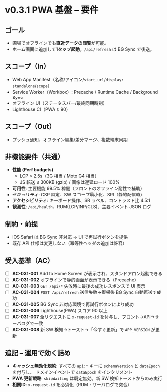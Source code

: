 # v0.3.1 PWA 基盤 – 要件

## ゴール

- 圃場でオフラインでも**直近データの閲覧**が可能。
- ホーム画面に追加して**1タップ起動**。`/api/refresh` は BG Sync で後送。

## スコープ（In）

- Web App Manifest（名称/アイコン/`start_url`/`display: standalone`/`scope`）
- Service Worker（Workbox）: Precache / Runtime Cache / Background Sync
- オフライン UI（ステータスバー/最終同期時刻）
- Lighthouse CI（PWA ≥ 90）

## スコープ（Out）

- プッシュ通知、オフライン編集/差分マージ、複数端末同期

## 非機能要件（共通）

- **性能 (Perf budgets)**
  - LCP < 2.5s（3G 相当 / Moto G4 相当）
  - JS 転送 ≤ 300KB (gzip) / 画像は遅延ロード 100%
- **可用性**: 主要機能 99.5% 稼働（フロントのオフライン耐性で補助）
- **セキュリティ**: CSP 設定、SW スコープ最小化、SRI（静的配信時）
- **アクセシビリティ**: キーボード操作、SR ラベル、コントラスト比 4.5:1
- **観測性**: `/api/health`、RUM(LCP/INP/CLS)、主要イベント JSON ログ

## 制約・前提

- iOS Safari は BG Sync 非対応 → UI で再試行ボタンを提供
- 既存 API 仕様は変更しない（冪等性ヘッダの追加は許容）

## 受入基準（AC）

- [ ] **AC-031-001** Add to Home Screen が表示され、スタンドアロン起動できる
- [ ] **AC-031-002** オフラインで静的画面が表示できる（Precache）
- [ ] **AC-031-003** `GET /api/*` 失敗時に最後の成功レスポンスで UI 表示
- [ ] **AC-031-004** `POST /api/refresh` 送信失敗→復帰後 BG Sync 自動再送で成功
- [ ] **AC-031-005** BG Sync 非対応環境で再試行ボタンにより成功
- [ ] **AC-031-006** Lighthouse(PWA) スコア 90 以上
- [ ] **AC-031-007** 全リクエストに `x-request-id` を付与し、フロント→API→サーバログで一致
- [ ] **AC-031-008** 新 SW 検知→トースト→「今すぐ更新」で `APP_VERSION` が更新

## 追記 – 運用で効く詰め

- **キャッシュ無効化規約**: すべての `api:*` キーに `schemaVersion` と `dataEpoch` を付与し、
  ドメインイベントで `dataEpoch` をインクリメント
- **PWA 更新戦略**: `skipWaiting` は既定無効。新 SW 検知トーストからのみ実行
- **相関ID**: `x-request-id` を必須化（RUM・サーバログで突合）
